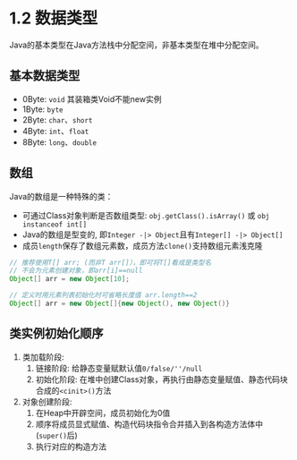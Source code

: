 # 1.2 数据类型

Java的基本类型在Java方法栈中分配空间，非基本类型在堆中分配空间。

## 基本数据类型
- 0Byte: `void` 其装箱类Void不能new实例
- 1Byte: `byte`
- 2Byte: `char`、`short`
- 4Byte: `int`、`float`
- 8Byte: `long`、`double`


## 数组

Java的数组是一种特殊的类：
- 可通过Class对象判断是否数组类型: `obj.getClass().isArray()` 或 `obj instanceof int[]`
- Java的数组是型变的, 即`Integer -|> Object`且有`Integer[] -|> Object[]`
- 成员`length`保存了数组元素数，成员方法`clone()`支持数组元素浅克隆

```java
// 推荐使用T[] arr; (而非T arr[]），即可将T[]看成是类型名
// 不会为元素创建对象，即arr[i]==null
Object[] arr = new Object[10]; 

// 定义时用元素列表初始化时可省略长度值 arr.length==2
Object[] arr = new Object[]{new Object(), new Object()}
```

## 类实例初始化顺序
1. 类加载阶段:
    1. 链接阶段: 给静态变量赋默认值`0/false/''/null`
    2. 初始化阶段: 在堆中创建Class对象，再执行由静态变量赋值、静态代码块合成的`<cinit>()`方法
2. 对象创建阶段:
    1. 在Heap中开辟空间，成员初始化为0值
    2. 顺序将成员显式赋值、构造代码块指令合并插入到各构造方法体中(`super()`后)
    3. 执行对应的构造方法


